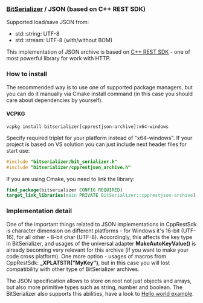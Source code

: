 ### [BitSerializer](../README.md) / JSON (based on C++ REST SDK)

Supported load/save JSON from:

- std::string: UTF-8
- std::stream: UTF-8 (with/without BOM)

This implementation of JSON archive is based on [C++ REST SDK](https://github.com/Microsoft/cpprestsdk) - one of most powerful library for work with HTTP.

### How to install
The recommended way is to use one of supported package managers, but you can do it manually via Cmake install command (in this case you should care about dependencies by yourself).
#### VCPKG
```shell
vcpkg install bitserializer[cpprestjson-archive]:x64-windows
```
Specify required triplet for your platform instead of "x64-windows".
If your project is based on VS solution you can just include next header files for start use:
```cpp
#include "bitserializer/bit_serializer.h"
#include "bitserializer/cpprestjson_archive.h"
```
If you are using Cmake, you need to link the library:
```cmake
find_package(bitserializer CONFIG REQUIRED)
target_link_libraries(main PRIVATE BitSerializer::cpprestjson-archive)
```

### Implementation detail
One of the important things related to JSON implementations in CppRestSdk is character dimension on different platforms - for Windows it's 16-bit (UTF-16), for all other - 8-bit char (UTF-8). Accordingly, this affects the key type in BitSerializer, and usages of the universal adapter **MakeAutoKeyValue()** is already becoming very relevant for this archive (if you want to make your code cross platform). One more option - usages of macros from CppRestSdk: **_XPLATSTR("MyKey")**, but in this case you will lost compatibility with other type of BitSerializer archives.

The JSON specification allows to store on root not just objects and arrays, but also more primitive types such as string, number and boolean.
The BitSerializer also supports this abilities, have a look to [Hello world example](../samples/hello_world/hello_world.cpp).
